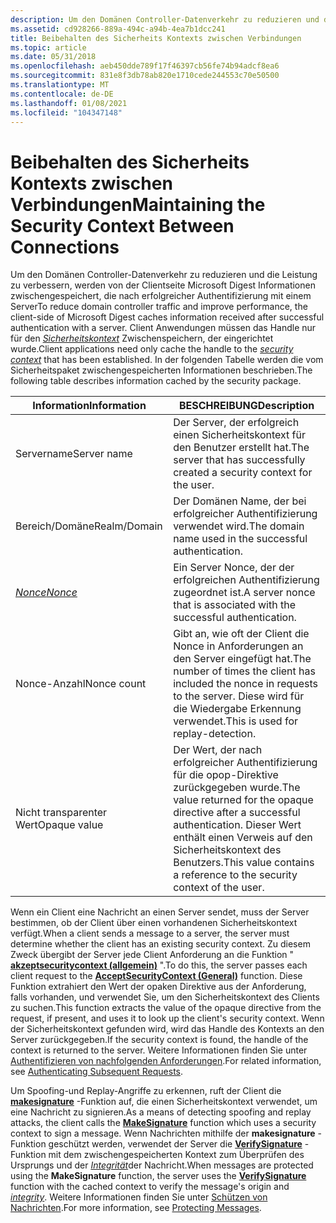 ```yaml
---
description: Um den Domänen Controller-Datenverkehr zu reduzieren und die Leistung zu verbessern, werden von der Clientseite Microsoft Digest Informationen zwischengespeichert, die nach erfolgreicher Authentifizierung mit einem Server
ms.assetid: cd928266-889a-494c-a94b-4ea7b1dcc241
title: Beibehalten des Sicherheits Kontexts zwischen Verbindungen
ms.topic: article
ms.date: 05/31/2018
ms.openlocfilehash: aeb450dde789f17f46397cb56fe74b94adcf8ea6
ms.sourcegitcommit: 831e8f3db78ab820e1710cede244553c70e50500
ms.translationtype: MT
ms.contentlocale: de-DE
ms.lasthandoff: 01/08/2021
ms.locfileid: "104347148"
---
```

# <a name="maintaining-the-security-context-between-connections"></a><span data-ttu-id="ac0d0-103">Beibehalten des Sicherheits Kontexts zwischen Verbindungen</span><span class="sxs-lookup"><span data-stu-id="ac0d0-103">Maintaining the Security Context Between Connections</span></span>

<span data-ttu-id="ac0d0-104">Um den Domänen Controller-Datenverkehr zu reduzieren und die Leistung zu verbessern, werden von der Clientseite Microsoft Digest Informationen zwischengespeichert, die nach erfolgreicher Authentifizierung mit einem Server</span><span class="sxs-lookup"><span data-stu-id="ac0d0-104">To reduce domain controller traffic and improve performance, the client-side of Microsoft Digest caches information received after successful authentication with a server.</span></span> <span data-ttu-id="ac0d0-105">Client Anwendungen müssen das Handle nur für den [*Sicherheitskontext*](../secgloss/s-gly.md) Zwischenspeichern, der eingerichtet wurde.</span><span class="sxs-lookup"><span data-stu-id="ac0d0-105">Client applications need only cache the handle to the [*security context*](../secgloss/s-gly.md) that has been established.</span></span> <span data-ttu-id="ac0d0-106">In der folgenden Tabelle werden die vom Sicherheitspaket zwischengespeicherten Informationen beschrieben.</span><span class="sxs-lookup"><span data-stu-id="ac0d0-106">The following table describes information cached by the security package.</span></span>



| <span data-ttu-id="ac0d0-107">Information</span><span class="sxs-lookup"><span data-stu-id="ac0d0-107">Information</span></span>                                                       | <span data-ttu-id="ac0d0-108">BESCHREIBUNG</span><span class="sxs-lookup"><span data-stu-id="ac0d0-108">Description</span></span>                                                                                                                                         |
|-------------------------------------------------------------------|-----------------------------------------------------------------------------------------------------------------------------------------------------|
| <span data-ttu-id="ac0d0-109">Servername</span><span class="sxs-lookup"><span data-stu-id="ac0d0-109">Server name</span></span>                                                       | <span data-ttu-id="ac0d0-110">Der Server, der erfolgreich einen Sicherheitskontext für den Benutzer erstellt hat.</span><span class="sxs-lookup"><span data-stu-id="ac0d0-110">The server that has successfully created a security context for the user.</span></span>                                                                           |
| <span data-ttu-id="ac0d0-111">Bereich/Domäne</span><span class="sxs-lookup"><span data-stu-id="ac0d0-111">Realm/Domain</span></span>                                                      | <span data-ttu-id="ac0d0-112">Der Domänen Name, der bei erfolgreicher Authentifizierung verwendet wird.</span><span class="sxs-lookup"><span data-stu-id="ac0d0-112">The domain name used in the successful authentication.</span></span>                                                                                              |
| [<span data-ttu-id="ac0d0-113">*Nonce*</span><span class="sxs-lookup"><span data-stu-id="ac0d0-113">*Nonce*</span></span>](../secgloss/n-gly.md) | <span data-ttu-id="ac0d0-114">Ein Server Nonce, der der erfolgreichen Authentifizierung zugeordnet ist.</span><span class="sxs-lookup"><span data-stu-id="ac0d0-114">A server nonce that is associated with the successful authentication.</span></span>                                                                               |
| <span data-ttu-id="ac0d0-115">Nonce-Anzahl</span><span class="sxs-lookup"><span data-stu-id="ac0d0-115">Nonce count</span></span>                                                       | <span data-ttu-id="ac0d0-116">Gibt an, wie oft der Client die Nonce in Anforderungen an den Server eingefügt hat.</span><span class="sxs-lookup"><span data-stu-id="ac0d0-116">The number of times the client has included the nonce in requests to the server.</span></span> <span data-ttu-id="ac0d0-117">Diese wird für die Wiedergabe Erkennung verwendet.</span><span class="sxs-lookup"><span data-stu-id="ac0d0-117">This is used for replay-detection.</span></span>                                 |
| <span data-ttu-id="ac0d0-118">Nicht transparenter Wert</span><span class="sxs-lookup"><span data-stu-id="ac0d0-118">Opaque value</span></span>                                                      | <span data-ttu-id="ac0d0-119">Der Wert, der nach erfolgreicher Authentifizierung für die opop-Direktive zurückgegeben wurde.</span><span class="sxs-lookup"><span data-stu-id="ac0d0-119">The value returned for the opaque directive after a successful authentication.</span></span> <span data-ttu-id="ac0d0-120">Dieser Wert enthält einen Verweis auf den Sicherheitskontext des Benutzers.</span><span class="sxs-lookup"><span data-stu-id="ac0d0-120">This value contains a reference to the security context of the user.</span></span> |



 

<span data-ttu-id="ac0d0-121">Wenn ein Client eine Nachricht an einen Server sendet, muss der Server bestimmen, ob der Client über einen vorhandenen Sicherheitskontext verfügt.</span><span class="sxs-lookup"><span data-stu-id="ac0d0-121">When a client sends a message to a server, the server must determine whether the client has an existing security context.</span></span> <span data-ttu-id="ac0d0-122">Zu diesem Zweck übergibt der Server jede Client Anforderung an die Funktion " [**akzeptsecuritycontext (allgemein)**](/windows/win32/api/sspi/nf-sspi-acceptsecuritycontext) ".</span><span class="sxs-lookup"><span data-stu-id="ac0d0-122">To do this, the server passes each client request to the [**AcceptSecurityContext (General)**](/windows/win32/api/sspi/nf-sspi-acceptsecuritycontext) function.</span></span> <span data-ttu-id="ac0d0-123">Diese Funktion extrahiert den Wert der opaken Direktive aus der Anforderung, falls vorhanden, und verwendet Sie, um den Sicherheitskontext des Clients zu suchen.</span><span class="sxs-lookup"><span data-stu-id="ac0d0-123">This function extracts the value of the opaque directive from the request, if present, and uses it to look up the client's security context.</span></span> <span data-ttu-id="ac0d0-124">Wenn der Sicherheitskontext gefunden wird, wird das Handle des Kontexts an den Server zurückgegeben.</span><span class="sxs-lookup"><span data-stu-id="ac0d0-124">If the security context is found, the handle of the context is returned to the server.</span></span> <span data-ttu-id="ac0d0-125">Weitere Informationen finden Sie unter [Authentifizieren von nachfolgenden Anforderungen](authenticating-subsequent-requests-using-microsoft-digest.md).</span><span class="sxs-lookup"><span data-stu-id="ac0d0-125">For related information, see [Authenticating Subsequent Requests](authenticating-subsequent-requests-using-microsoft-digest.md).</span></span>

<span data-ttu-id="ac0d0-126">Um Spoofing-und Replay-Angriffe zu erkennen, ruft der Client die [**makesignature**](/windows/desktop/api/Sspi/nf-sspi-makesignature) -Funktion auf, die einen Sicherheitskontext verwendet, um eine Nachricht zu signieren.</span><span class="sxs-lookup"><span data-stu-id="ac0d0-126">As a means of detecting spoofing and replay attacks, the client calls the [**MakeSignature**](/windows/desktop/api/Sspi/nf-sspi-makesignature) function which uses a security context to sign a message.</span></span> <span data-ttu-id="ac0d0-127">Wenn Nachrichten mithilfe der **makesignature** -Funktion geschützt werden, verwendet der Server die [**VerifySignature**](/windows/desktop/api/Sspi/nf-sspi-verifysignature) -Funktion mit dem zwischengespeicherten Kontext zum Überprüfen des Ursprungs und der [*Integrität*](../secgloss/i-gly.md)der Nachricht.</span><span class="sxs-lookup"><span data-stu-id="ac0d0-127">When messages are protected using the **MakeSignature** function, the server uses the [**VerifySignature**](/windows/desktop/api/Sspi/nf-sspi-verifysignature) function with the cached context to verify the message's origin and [*integrity*](../secgloss/i-gly.md).</span></span> <span data-ttu-id="ac0d0-128">Weitere Informationen finden Sie unter [Schützen von Nachrichten](protecting-messages-using-microsoft-digest.md).</span><span class="sxs-lookup"><span data-stu-id="ac0d0-128">For more information, see [Protecting Messages](protecting-messages-using-microsoft-digest.md).</span></span>

 

 

